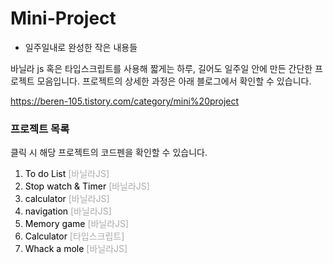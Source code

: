 # Mini-Project
- 일주일내로 완성한 작은 내용들

바닐라 js 혹은 타입스크립트를 사용해 짧게는 하루, 길어도 일주일 안에 만든 간단한 프로젝트 모음입니다.
프로젝트의 상세한 과정은 아래 블로그에서 확인할 수 있습니다.

https://beren-105.tistory.com/category/mini%20project


<h3>프로젝트 목록</h3>
<p>클릭 시 해당 프로젝트의 코드펜을 확인할 수 있습니다.</p>
<ol>
    <li>
        <a href="https://codepen.io/beren-105/pen/BaPRYxb" style="text-decoration: none; color: #000;">
            To do List
            <span style="color: #aaa;"> [바닐라JS]</span>
        </a>
    </li>
    <li>
        <a href="https://codepen.io/beren-105/pen/wvxrNWe" style="text-decoration: none; color: #000;">
            Stop watch & Timer
            <span style="color: #aaa;"> [바닐라JS]</span>
        </a>
    </li>
    <li>
        <a href="https://codepen.io/beren-105/pen/OJwErOj" style="text-decoration: none; color: #000;">
            calculator
            <span style="color: #aaa;"> [바닐라JS]</span>
        </a>
    </li>
    <li>
        <a href="https://codepen.io/beren-105/pen/WNKmKvj" style="text-decoration: none; color: #000;">
            navigation
            <span style="color: #aaa;"> [바닐라JS]</span>
        </a>
    </li>
    <li>
        <a href="" style="text-decoration: none; color: #000;">
            Memory game
            <span style="color: #aaa;"> [바닐라JS]</span>
        </a>
    </li>
    <li>
        <a href="https://codepen.io/beren-105/pen/eYLOMOY" style="text-decoration: none; color: #000;">
            Calculator
            <span style="color: #aaa;"> [타입스크립트]</span>
        </a>
    </li>
    <li>
        <a href="https://codepen.io/beren-105/pen/MWqYgVB" style="text-decoration: none; color: #000;">
            Whack a mole
            <span style="color: #aaa;"> [바닐라JS]</span>
        </a>
    </li>
</ol>